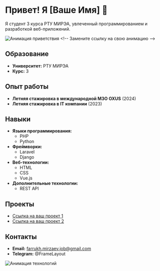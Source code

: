 # Привет! Я [Ваше Имя] 👋

Я студент 3 курса РТУ МИРЭА, увлеченный программированием и разработкой веб-приложений.

![Анимация приветствия]([https://media.giphy.com/media/3o7aD2sa1g0g0g0g0g/giphy.gif](https://giphy.com/gifs/hello-hi-welcome-xUPGcigl4eOfc6hA5y)) <!-- Замените ссылку на свою анимацию -->

## Образование
- **Университет:** РТУ МИРЭА
- **Курс:** 3

## Опыт работы
- **Летняя стажировка в международной МЗО OXUS** (2024)
- **Летняя стажировка в IT компании** (2023)

## Навыки
- **Языки программирования:** 
  - PHP
  - Python
- **Фреймворки:**
  - Laravel
  - Django
- **Веб-технологии:**
  - HTML
  - CSS
  - Vue.js
- **Дополнительные технологии:**
  - REST API

## Проекты
- [Ссылка на ваш проект 1](#)
- [Ссылка на ваш проект 2](#)

## Контакты
- **Email:** farrukh.mirzaev.job@gmail.com
- **Telegram:** @FrameLayout



![Анимация технологий](https://media.giphy.com/media/3o7aD2sa1g0g0g0g0g/giphy.gif) <!-- Замените ссылку на свою анимацию -->
